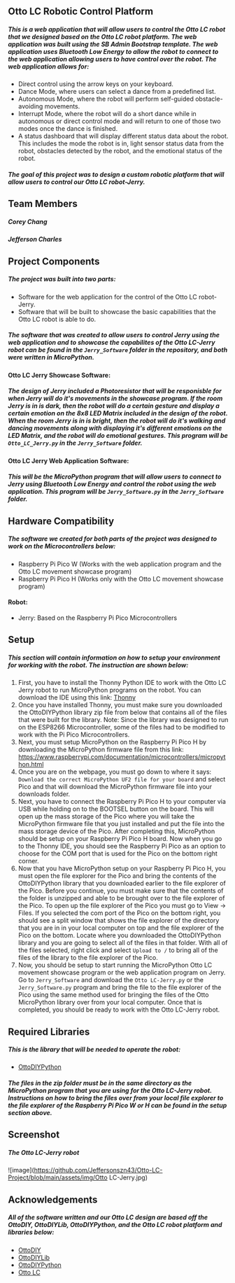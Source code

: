 ## Otto LC Robotic Control Platform

##### This is a web application that will allow users to control the Otto LC robot that we designed based on the Otto LC robot platform. The web application was built using the SB Admin Bootstrap template. The web application uses Bluetooth Low Energy to allow the robot to connect to the web application allowing users to have control over the robot. The web application allows for:

- Direct control using the arrow keys on your keyboard.
- Dance Mode, where users can select a dance from a predefined list.
- Autonomous Mode, where the robot will perform self-guided obstacle-avoiding movements.
- Interrupt Mode, where the robot will do a short dance while in autonomous or direct control mode and will return to one of those two modes once the dance is finished.
- A status dashboard that will display different status data about the robot. This includes the mode the robot is in, light sensor status data from the robot, obstacles detected by the robot, and the emotional status of the robot. 

##### The goal of this project was to design a custom robotic platform that will allow users to control our Otto LC robot-Jerry. 

## Team Members
##### Corey Chang
##### Jefferson Charles

## Project Components

##### The project was built into two parts:

- Software for the web application for the control of the Otto LC robot-Jerry.
- Software that will be built to showcase the basic capabilities that the Otto LC robot is able to do.

##### The software that was created to allow users to control Jerry using the web application and to showcase the capabilites of the Otto LC-Jerry robot can be found in the `Jerry_Software` folder in the repository, and both were written in MicroPython. 

#### Otto LC Jerry Showcase Software:

##### The design of Jerry included a Photoresistor that will be responisble for when Jerry will do it's movements in the showcase program. If the room Jerry is in is dark, then the robot will do a certain gesture and display a certain emotion on the 8x8 LED Matrix included in the design of the robot. When the room Jerry is in is bright, then the robot will do it's walking and dancing movements along with displaying it's different emotions on the LED Matrix, and the robot will do emotional gestures. This program will be `Otto_LC_Jerry.py` in the `Jerry_Software` folder.

#### Otto LC Jerry Web Application Software:

##### This will be the MicroPython program that will allow users to connect to Jerry using Bluetooth Low Energy and control the robot using the web application. This program will be `Jerry_Software.py` in the `Jerry_Software` folder.

## Hardware Compatibility

##### The software we created for both parts of the project was designed to work on the Microcontrollers below:
- Raspberry Pi Pico W (Works with the web application program and the Otto LC movement showcase program)
- Raspberry Pi Pico H (Works only with the Otto LC movement showcase program)

#### Robot:
- Jerry: Based on the Raspberry Pi Pico Microcontrollers 

## Setup

##### This section will contain information on how to setup your environment for working with the robot. The instruction are shown below:

1. First, you have to install the Thonny Python IDE to work with the Otto LC Jerry robot to run MicroPython programs on the robot. You can download the IDE using this link: [Thonny](https://thonny.org/)
2. Once you have installed Thonny, you must make sure you downloaded the OttoDIYPython library zip file from below that contains all of the files that were built for the library. Note: Since the library was designed to run on the ESP8266 Microcontroller, some of the files had to be modified to work with the Pi Pico Microcontrollers. 
3. Next, you must setup MicroPython on the Raspberry Pi Pico H by downloading the MicroPython firmware file from this link: https://www.raspberrypi.com/documentation/microcontrollers/micropython.html
4. Once you are on the webpage, you must go down to where it says: `Download the correct MicroPython UF2 file for your board` and select Pico and that will download the MicroPython firmware file into your downloads folder.
5. Next, you have to connect the Raspberry Pi Pico H to your computer via USB while holding on to the BOOTSEL button on the board. This will open up the mass storage of the Pico where you will take the MicroPython firmware file that you just installed and put the file into the mass storage device of the Pico. After completing this, MicroPython should be setup on your Raspberry Pi Pico H board. Now when you go to the Thonny IDE, you should see the Raspberry Pi Pico as an option to choose for the COM port that is used for the Pico on the bottom right corner.
6. Now that you have MicroPython setup on your Raspberry Pi Pico H, you must open the file explorer for the Pico and bring the contents of the OttoDIYPython library that you downloaded earlier to the file explorer of the Pico. Before you continue, you must make sure that the contents of the folder is unzipped and able to be brought over to the file explorer of the Pico. To open up the file explorer of the Pico you must go to View -> Files. If you selected the com port of the Pico on the bottom right, you should see a split window that shows the file explorer of the directory that you are in in your local computer on top and the file explorer of the Pico on the bottom. Locate where you downloaded the OttoDIYPython library and you are going to select all of the files in that folder. With all of the files selected, right click and select `Upload to /` to bring all of the files of the library to the file explorer of the Pico. 
7. Now, you should be setup to start running the MicroPython Otto LC movement showcase program or the web application program on Jerry. Go to `Jerry_Software` and download the `Otto LC-Jerry.py` or the `Jerry_Software.py` program and bring the file to the file explorer of the Pico using the same method used for bringing the files of the Otto MicroPython library over from your local computer. Once that is completed, you should be ready to work with the Otto LC-Jerry robot.    

## Required Libraries
##### This is the library that will be needed to operate the robot:

- [OttoDIYPython](https://github.com/Jeffersonszn43/Otto-LC-Project/releases/download/v1.0.0/OttoLCMicroPythonLibrary.zip)

##### The files in the zip folder must be in the same directory as the MicroPython program that you are using for the Otto LC-Jerry robot. Instructions on how to bring the files over from your local file explorer to the file explorer of the Raspberry Pi Pico W or H can be found in the setup section above.

## Screenshot

##### The Otto LC-Jerry robot
![image](https://github.com/Jeffersonszn43/Otto-LC-Project/blob/main/assets/img/Otto LC-Jerry.jpg)

## Acknowledgements

##### All of the software written and our Otto LC design are based off the OttoDIY, OttoDIYLib, OttoDIYPython, and the Otto LC robot platform and libraries below:

- [OttoDIY](https://www.ottodiy.com/)
- [OttoDIYLib](https://github.com/OttoDIY/OttoDIYLib)
- [OttoDIYPython](https://github.com/OttoDIY/OttoDIYPython)
- [Otto LC](https://hackaday.io/project/26244-otto-lc)